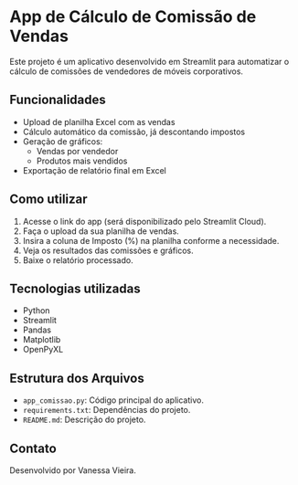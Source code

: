 # App de Cálculo de Comissão de Vendas

Este projeto é um aplicativo desenvolvido em Streamlit para automatizar o cálculo de comissões de vendedores de móveis corporativos.

## Funcionalidades

- Upload de planilha Excel com as vendas
- Cálculo automático da comissão, já descontando impostos
- Geração de gráficos:
  - Vendas por vendedor
  - Produtos mais vendidos
- Exportação de relatório final em Excel

## Como utilizar

1. Acesse o link do app (será disponibilizado pelo Streamlit Cloud).
2. Faça o upload da sua planilha de vendas.
3. Insira a coluna de Imposto (%) na planilha conforme a necessidade.
4. Veja os resultados das comissões e gráficos.
5. Baixe o relatório processado.

## Tecnologias utilizadas

- Python
- Streamlit
- Pandas
- Matplotlib
- OpenPyXL

## Estrutura dos Arquivos

- `app_comissao.py`: Código principal do aplicativo.
- `requirements.txt`: Dependências do projeto.
- `README.md`: Descrição do projeto.

## Contato

Desenvolvido por Vanessa Vieira.



